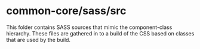 # common-core/sass/src

This folder contains SASS sources that mimic the component-class hierarchy. These files
are gathered in to a build of the CSS based on classes that are used by the build.
